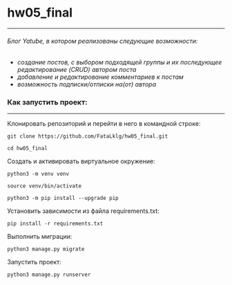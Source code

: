 # hw05_final
____
###### Блог Yatube, в котором реализованы следующие возможности:
+ _создание постов, с выбором подходящей группы и их последующее редактирование (CRUD) автором поста_
+ _добавление и редактирование комментариев к постам_
+ _возможность подписки/отписки на(от) автора_

### Как запустить проект:
____

Клонировать репозиторий и перейти в него в командной строке:

```
git clone https://github.com/FataLklg/hw05_final.git
```

```
cd hw05_final
```

Cоздать и активировать виртуальное окружение:

```
python3 -m venv venv
```

```
source venv/bin/activate
```

```
python3 -m pip install --upgrade pip
```

Установить зависимости из файла requirements.txt:

```
pip install -r requirements.txt
```

Выполнить миграции:

```
python3 manage.py migrate
```

Запустить проект:

```
python3 manage.py runserver
```
